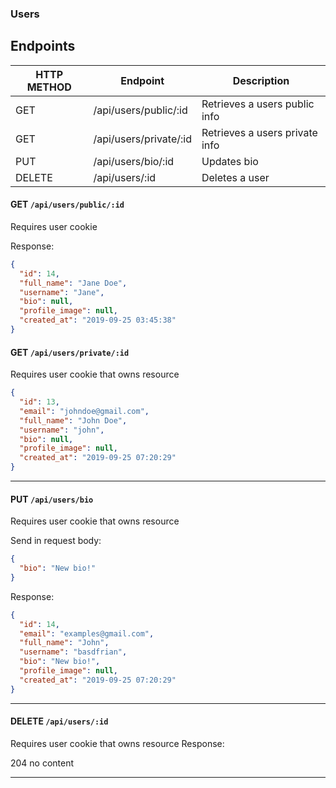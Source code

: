 ### Users

## Endpoints

| HTTP METHOD | Endpoint               | Description                    |
| ----------- | ---------------------- | ------------------------------ |
| GET         | /api/users/public/:id  | Retrieves a users public info  |
| GET         | /api/users/private/:id | Retrieves a users private info |
| PUT         | /api/users/bio/:id     | Updates bio                    |
| DELETE      | /api/users/:id         | Deletes a user                 |

#### GET `/api/users/public/:id`

Requires user cookie

Response:

```json
{
  "id": 14,
  "full_name": "Jane Doe",
  "username": "Jane",
  "bio": null,
  "profile_image": null,
  "created_at": "2019-09-25 03:45:38"
}
```

#### GET `/api/users/private/:id`

Requires user cookie that owns resource

```json
{
  "id": 13,
  "email": "johndoe@gmail.com",
  "full_name": "John Doe",
  "username": "john",
  "bio": null,
  "profile_image": null,
  "created_at": "2019-09-25 07:20:29"
}
```

---

#### PUT `/api/users/bio`

Requires user cookie that owns resource

Send in request body:

```json
{
  "bio": "New bio!"
}
```

Response:

```json
{
  "id": 14,
  "email": "examples@gmail.com",
  "full_name": "John",
  "username": "basdfrian",
  "bio": "New bio!",
  "profile_image": null,
  "created_at": "2019-09-25 07:20:29"
}
```

---

#### DELETE `/api/users/:id`

Requires user cookie that owns resource
Response:

204 no content

---
